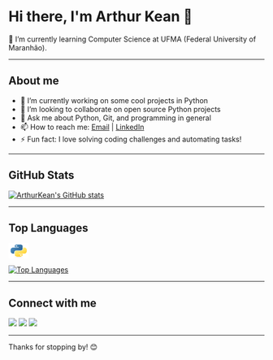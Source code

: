 

# Hi there, I'm Arthur Kean 👋

🌱 I’m currently learning Computer Science at UFMA (Federal University of Maranhão).

---

## About me

- 🔭 I’m currently working on some cool projects in Python  
- 👯 I’m looking to collaborate on open source Python projects  
- 💬 Ask me about Python, Git, and programming in general  
- 📫 How to reach me: [Email](mailto:keanulisses@gmail.com) | [LinkedIn](https://www.linkedin.com/in/arthur-kean-5458352bb/)  
- ⚡ Fun fact: I love solving coding challenges and automating tasks!

---

## GitHub Stats

[![ArthurKean's GitHub stats](https://github-readme-stats.vercel.app/api?username=ArthurKean&show_icons=true&theme=dracula&show_rank=true)](https://github.com/ArthurKean)

---

## Top Languages
</div>
  <img align="center" alt="Arthur-Python" height="30" width="40" src="https://raw.githubusercontent.com/devicons/devicon/master/icons/python/python-original.svg">

</div>

[![Top Languages](https://github-readme-stats.vercel.app/api/top-langs/?username=ArthurKean&theme=dracula&langs_count=6)](https://github.com/ArthurKean)


---

## Connect with me
<div> 
  <a href="https://www.instagram.com/arthurkean_/" target="_blank"><img src="https://img.shields.io/badge/-Instagram-%23E4405F?style=for-the-badge&logo=instagram&logoColor=white" target="_blank"></a>
  <a href = "keanulisses@gmail.com"><img src="https://img.shields.io/badge/-Gmail-%23333?style=for-the-badge&logo=gmail&logoColor=white" target="_blank"></a>
  <a href="https://www.linkedin.com/in/arthur-kean-5458352bb/" target="_blank"><img src="https://img.shields.io/badge/-LinkedIn-%230077B5?style=for-the-badge&logo=linkedin&logoColor=white" target="_blank"></a> 
  </div>
</div>

---

Thanks for stopping by! 😊


